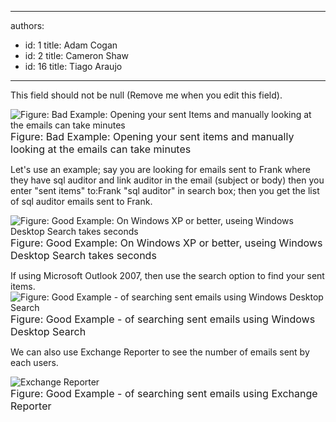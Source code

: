 

---
authors:
  - id: 1
    title: Adam Cogan
  - id: 2
    title: Cameron Shaw
  - id: 16
    title: Tiago Araujo
---




<span class='intro'> This field should not be null (Remove me when you edit this field). </span>


  <p>
    <img class="ms-rteCustom-ImageArea" alt="Figure&#58; Bad Example&#58; Opening your sent Items and manually looking at the emails can take minutes " src="/Standards/Communication/RulesToBetterEmail/PublishingImages/SearchingManually_small.jpg" />
    <br>
<font class="ms-rteCustom-FigureBad" size="+0">Figure&#58; Bad Example&#58; Opening your sent items and manually looking at the emails can take minutes </font></p>
<p>Let's use an example; say you are looking for emails sent to Frank where they have sql auditor and link auditor in the email (subject or body) then you enter &quot;sent items&quot; to&#58;Frank &quot;sql auditor&quot; in search box; then you get the list of sql auditor emails sent to Frank. </p>
<p><img class="ms-rteCustom-ImageArea" alt="Figure&#58; Good Example&#58; On Windows XP or better, useing Windows Desktop Search takes seconds" src="/Standards/Communication/RulesToBetterEmail/PublishingImages/SearchingSentEmails_small.jpg" /><br>
<font class="ms-rteCustom-FigureGood" size="+0">Figure&#58; Good Example&#58; On Windows XP or better,&#160;useing Windows Desktop Search takes seconds</font></p>
<p>If using Microsoft Outlook 2007, then use the search option to find your sent items.&#160;<br>
<img class="ms-rteCustom-ImageArea" alt="Figure&#58; Good Example - of searching sent emails using Windows Desktop Search" src="/Standards/Communication/RulesToBetterEmail/PublishingImages/WindowsOutlook2007Searching_small.jpg" /><br>
<font class="ms-rteCustom-FigureGood" size="+0">Figure&#58; Good Example - of searching sent emails using Windows Desktop Search</font></p>
<p>We can also use Exchange Reporter to see the number of emails sent by each users.</p>
<p><img class="ms-rteCustom-ImageArea" alt="Exchange Reporter" src="/Standards/Communication/RulesToBetterEmail/PublishingImages/ExchangeReporter_small.jpg" /><br>
<font class="ms-rteCustom-FigureGood" size="+0">Figure&#58; Good Example - of searching sent emails using Exchange Reporter</font></p>



